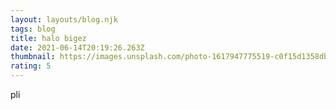 ```yaml
---
layout: layouts/blog.njk
tags: blog
title: halo bigez
date: 2021-06-14T20:19:26.263Z
thumbnail: https://images.unsplash.com/photo-1617947775519-c0f15d1358db?ixid=MnwxMjA3fDB8MHxwaG90by1wYWdlfHx8fGVufDB8fHx8&ixlib=rb-1.2.1&auto=format&fit=crop&w=752&q=80
rating: 5
---
```

pli